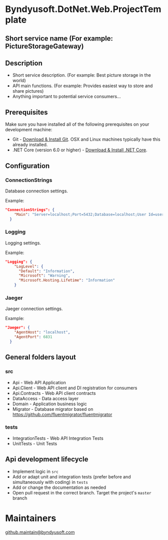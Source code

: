 ﻿# Byndyusoft.DotNet.Web.ProjectTemplate

## Short service name (For example: PictureStorageGateway)

## Description

- Short service description. (For example: Best picture storage in the world)
- API main functions. (For example: Provides easiest way to store and share pictures)
- Anything important to potential service consumers...

## Prerequisites

Make sure you have installed all of the following prerequisites on your development machine:

- Git - [Download & Install Git](https://git-scm.com/downloads). OSX and Linux machines typically have this already installed.
- .NET Core (version 6.0 or higher) - [Download & Install .NET Core](https://dotnet.microsoft.com/download/dotnet-core/6.0).

## Configuration

### ConnectionStrings
Database connection settings.

Example:
```json
"ConnectionStrings": {
    "Main": "Server=localhost;Port=5432;Database=localhost;User Id=user1;Password=password1;POOLING=True;MINPOOLSIZE=1;MAXPOOLSIZE=1024;"
  }
```

### Logging
Logging settings.

Example:
```json
"Logging": {
    "LogLevel": {
      "Default": "Information",
      "Microsoft": "Warning",
      "Microsoft.Hosting.Lifetime": "Information"
    }
```

### Jaeger
Jaeger connection settings.

Example:
```json
"Jaeger": {
    "AgentHost": "localhost",
    "AgentPort": 6831
  }
```

## General folders layout

### src

- Api - Web API Application
- Api.Client - Web API client and DI registration for consumers
- Api.Contracts - Web API client contracts
- DataAccess - Data access layer
- Domain - Application business logic
- Migrator - Database migrator based on https://github.com/fluentmigrator/fluentmigrator

### tests
- IntegrationTests - Web API Integration Tests
- UnitTests - Unit Tests

## Api development lifecycle

- Implement logic in `src`
- Add or adapt unit and integration tests (prefer before and simultaneously with coding) in `tests`
- Add or change the documentation as needed
- Open pull request in the correct branch. Target the project's `master` branch

# Maintainers

[github.maintain@byndyusoft.com](mailto:github.maintain@byndyusoft.com)